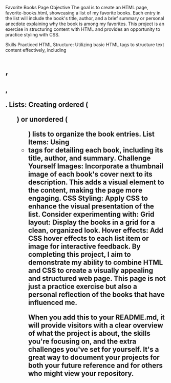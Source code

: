 Favorite Books Page
Objective
The goal is to create an HTML page, favorite-books.html, showcasing a list of my favorite books. Each entry in the list will include the book's title, author, and a brief summary or personal anecdote explaining why the book is among my favorites. This project is an exercise in structuring content with HTML and provides an opportunity to practice styling with CSS.

Skills Practiced
HTML Structure: Utilizing basic HTML tags to structure text content effectively, including <h1>, <h2>, <p>.
Lists: Creating ordered (<ol>) or unordered (<ul>) lists to organize the book entries.
List Items: Using <li> tags for detailing each book, including its title, author, and summary.
Challenge Yourself
Images: Incorporate a thumbnail image of each book's cover next to its description. This adds a visual element to the content, making the page more engaging.
CSS Styling: Apply CSS to enhance the visual presentation of the list. Consider experimenting with:
Grid layout: Display the books in a grid for a clean, organized look.
Hover effects: Add CSS hover effects to each list item or image for interactive feedback.
By completing this project, I aim to demonstrate my ability to combine HTML and CSS to create a visually appealing and structured web page. This page is not just a practice exercise but also a personal reflection of the books that have influenced me.

When you add this to your README.md, it will provide visitors with a clear overview of what the project is about, the skills you're focusing on, and the extra challenges you've set for yourself. It's a great way to document your projects for both your future reference and for others who might view your repository.
